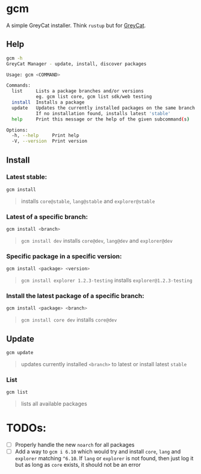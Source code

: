 # gcm

A simple GreyCat installer. Think `rustup` but for [GreyCat](https://greycat.io).

## Help
```sh
gcm -h
GreyCat Manager - update, install, discover packages

Usage: gcm <COMMAND>

Commands:
  list     Lists a package branches and/or versions
           eg. gcm list core, gcm list sdk/web testing
  install  Installs a package
  update   Updates the currently installed packages on the same branch
           If no installation found, installs latest 'stable'
  help     Print this message or the help of the given subcommand(s)

Options:
  -h, --help     Print help
  -V, --version  Print version
```

## Install
### Latest stable:
```sh
gcm install
```
> installs `core@stable`, `lang@stable` and `explorer@stable`

### Latest of a specific branch:
```sh
gcm install <branch>
```
> `gcm install dev` installs `core@dev`, `lang@dev` and `explorer@dev`

### Specific package in a specific version:
```sh
gcm install <package> <version>
```
> `gcm install explorer 1.2.3-testing` installs `explorer@1.2.3-testing`

### Install the latest package of a specific branch:
```sh
gcm install <package> <branch>
```
> `gcm install core dev` installs `core@dev`


## Update
```sh
gcm update
```
> updates currently installed `<branch>` to latest or install latest `stable`

### List
```sh
gcm list
```
> lists all available packages


# TODOs:
- [ ] Properly handle the new `noarch` for all packages
- [ ] Add a way to `gcm i 6.10` which would try and install `core`, `lang` and `explorer` matching `^6.10`.
      If `lang` or `explorer` is not found, then just log it but as long as `core` exists, it should not be an error